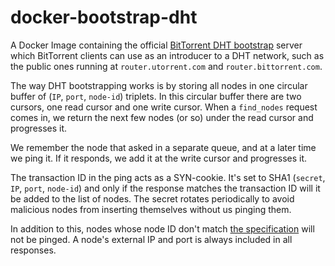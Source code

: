 # docker-bootstrap-dht
A Docker Image containing the official [BitTorrent DHT bootstrap](https://github.com/bittorrent/bootstrap-dht) server which BitTorrent clients can use as an introducer to a DHT network, such as the public ones running at `router.utorrent.com` and `router.bittorrent.com`.

The way DHT bootstrapping works is by storing all nodes in one circular buffer of (`IP`, `port`, `node-id`) triplets. In this circular buffer there are two cursors, one read cursor and one write cursor. When a `find_nodes` request comes in, we return the next few nodes (or so) under the read cursor and progresses it.

We remember the node that asked in a separate queue, and at a later time we ping it. If it responds, we add it at the write cursor and progresses it.

The transaction ID in the ping acts as a SYN-cookie. It's set to SHA1 (`secret`, `IP`, `port`, `node-id`) and only if the response matches the transaction ID will it be added to the list of nodes. The secret rotates periodically to avoid malicious nodes from inserting themselves without us pinging them.

In addition to this, nodes whose node ID don't match [the specification][1] will not be pinged. A node's external IP and port is always included in all responses.

[1]: http://libtorrent.org/dht_sec.html "BitTorrent DHT security extension."
